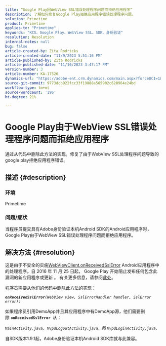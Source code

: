 ```yaml
---
title: “Google Play因WebView SSL错误处理程序问题而拒绝应用程序”
description: 了解如何修复Google Play拒绝应用程序错误处理程序问题。
solution: Primetime
product: Primetime
applies-to: "Primetime"
keywords: "KCS、Google Play、WebView SSL、SDK、身份验证"
resolution: Resolution
internal-notes: null
bug: false
article-created-by: Zita Rodricks
article-created-date: "11/9/2023 5:51:16 PM"
article-published-by: Zita Rodricks
article-published-date: "11/16/2023 3:47:17 PM"
version-number: 3
article-number: KA-17526
dynamics-url: "https://adobe-ent.crm.dynamics.com/main.aspx?forceUCI=1&pagetype=entityrecord&etn=knowledgearticle&id=12e77291-287f-ee11-8179-6045bd006b4b"
source-git-commit: 9773dcb922fcc33f19888e565902c628964e24bd
workflow-type: tm+mt
source-wordcount: '196'
ht-degree: 21%

---
```


# Google Play由于WebView SSL错误处理程序问题而拒绝应用程序


通过从代码中删除此方法的实现，修复了由于WebView SSL处理程序问题导致的google play拒绝应用程序错误。

## 描述 {#description}


### <b>环境</b>

Primetime



### <b>问题/症状</b>

当程序员提交具有Adobe身份验证本机Android SDK的Android应用程序时，Google Play由于WebView SSL错误处理程序问题而拒绝应用程序。


## 解决方法 {#resolution}


这是由于不安全的实施[WebViewClient.onReceivedSslError](https://developer.android.com/reference/android/webkit/WebViewClient.html#onReceivedSslError%28android.webkit.WebView,%20android.webkit.SslErrorHandler,%20android.net.http.SslError%29) Android应用程序中的处理程序。自 2016 年 11 月 25 日起， Google Play 开始阻止发布任何包含此漏洞的新应用程序或更新 。 有关更多信息，请参阅[此处](https://support.google.com/faqs/answer/7071387?hl=en)。

程序员需要从他们的代码中删除此方法的实现：

<b>*`onReceivedSslError`</b>`(WebView view, SslErrorHandler handler, SslError error);`*

如果程序员引用DemoApp并且其应用程序中有DemoApp源，他们需要删除 <b>`onReceivedSslError `</b>从：

*`MainActivity.java, MvpdLogoutActivity.java,` 和 `MvpdLoginActivity.java.`*

自SDK版本1.9.1起，Adobe身份验证本机Android SDK库就与此兼容。
